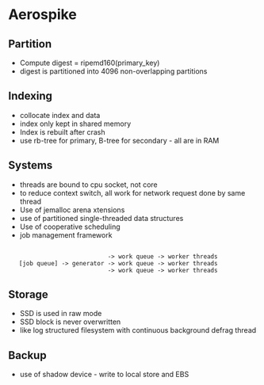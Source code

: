
# Aerospike

## Partition

* Compute digest = ripemd160(primary_key)
* digest is partitioned into 4096 non-overlapping partitions

## Indexing

* collocate index and data
* index only kept in shared memory
* Index is rebuilt after crash
* use rb-tree for primary, B-tree for secondary - all are in RAM

## Systems

* threads are bound to cpu socket, not core
* to reduce context switch, all work for network request done by same thread
* Use of jemalloc arena xtensions
* use of partitioned single-threaded data structures
* Use of cooperative scheduling
* job management framework 

```

                            -> work queue -> worker threads
   [job queue] -> generator -> work queue -> worker threads
                            -> work queue -> worker threads
```

## Storage

* SSD is used in raw mode
* SSD block is never overwritten 
* like log structured filesystem with continuous background defrag thread

## Backup

* use of shadow device - write to local store and EBS 

